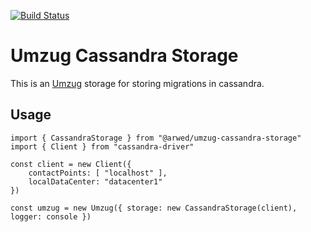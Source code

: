 [![Build Status](https://drone.metthub.de/api/badges/Pfeifenjoy/umzug-cassandra-storage/status.svg)](https://drone.metthub.de/Pfeifenjoy/umzug-cassandra-storage)

# Umzug Cassandra Storage

This is an [Umzug](https://github.com/sequelize/umzug) storage for storing migrations in cassandra.


## Usage

```
import { CassandraStorage } from "@arwed/umzug-cassandra-storage"
import { Client } from "cassandra-driver"

const client = new Client({
    contactPoints: [ "localhost" ],
    localDataCenter: "datacenter1"
})

const umzug = new Umzug({ storage: new CassandraStorage(client), logger: console })
```
